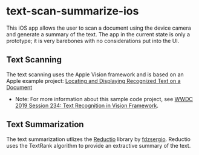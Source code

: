 # text-scan-summarize-ios

This iOS app allows the user to scan a document using the device camera and generate a summary of the text. The app in the current state is only a prototype; it is very barebones with no considerations put into the UI.

## Text Scanning

The text scanning uses the Apple Vision framework and is based on an Apple example project: [Locating and Displaying Recognized Text on a Document](https://developer.apple.com/documentation/vision/locating_and_displaying_recognized_text_on_a_document)

- Note: For more information about this sample code project, see [WWDC 2019 Session 234: Text Recognition in Vision Framework](https://developer.apple.com/videos/play/wwdc19/234/).

## Text Summarization

The text summarization utlizes the [Reductio](https://github.com/fdzsergio/Reductio) library by [fdzsergio](https://github.com/fdzsergio). Reductio uses the TextRank algorithm to provide an extractive summary of the text.
